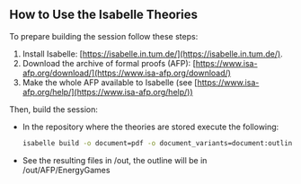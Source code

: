 ## How to Use the Isabelle Theories

To prepare building the session follow these steps:
1. Install Isabelle: [https://isabelle.in.tum.de/](https://isabelle.in.tum.de/).
2. Download the archive of formal proofs (AFP): [https://www.isa-afp.org/download/](https://www.isa-afp.org/download/)
3. Make the whole AFP available to Isabelle (see [https://www.isa-afp.org/help/](https://www.isa-afp.org/help/))


Then, build the session:
- In the repository where the theories are stored execute the following:
   ```bash
   isabelle build -o document=pdf -o document_variants=document:outline=/proof,/ML -P out -d . EnergyGames

- See the resulting files in /out, the outline will be in /out/AFP/EnergyGames 